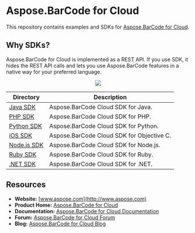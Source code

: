 # Aspose.BarCode for Cloud
This repository contains examples and SDKs for [Aspose.BarCode for Cloud](http://www.aspose.com/cloud/barcode-api.aspx).

## Why SDKs?
Aspose.BarCode for Cloud is implemented as a REST API. If you use SDK, it hides the REST API calls and lets you use Aspose.BarCode features in a native way for your preferred language.

<p align="center">
  <a title="Download complete Aspose.BarCode for Cloud source code" href="https://github.com/asposebarcode/Aspose_BarCode_Cloud/archive/master.zip">
	<img src="https://raw.github.com/AsposeExamples/java-examples-dashboard/master/images/downloadZip-Button-Large.png" />
  </a>
</p>

Directory | Description
--------- | -----------
[Java SDK](SDKs/Aspose.BarCode_Cloud_SDK_for_Java)  |  Aspose.BarCode Cloud SDK for Java.
[PHP SDK](SDKs/Aspose.BarCode_Cloud_SDK_for_PHP)  | Aspose.BarCode Cloud SDK for PHP.
[Python SDK](SDKs/Aspose.BarCode_Cloud_SDK_for_Python)  | Aspose.BarCode Cloud SDK for Python.
[iOS SDK](SDKs/Aspose.Barcode_Cloud_SDK_For_ObjectiveC) | Aspose.BarCode Cloud SDK for Objective C.
[Node.js SDK](SDKs/Aspose.BarCode_Cloud_SDK_for_NodeJS) | Aspose.BarCode Cloud SDK for Node.js.
[Ruby SDK](SDKs/Aspose.BarCode_Cloud_SDK_for_Ruby) | Aspose.BarCode Cloud SDK for Ruby.
[.NET SDK](SDKs/Aspose.BarCode_Cloud_SDK_for_.NET) | Aspose.BarCode Cloud SDK for .NET.

## Resources

+ **Website:** [www.aspose.com](http://www.aspose.com)
+ **Product Home:** [Aspose.BarCode for Cloud](http://www.aspose.com/cloud/barcode-api.aspx)
+ **Documentation:** [Aspose.BarCode for Cloud Documentation](http://www.aspose.com/docs/display/barcodecloud/Home)
+ **Forum:** [Aspose.BarCode for Cloud Forum](http://www.aspose.com/community/forums/aspose.barcode-product-family/193/showforum.aspx)
+ **Blog:** [Aspose.BarCode for Cloud Blog](http://www.aspose.com/blogs/aspose-products/aspose-barcode-product-family.html)
